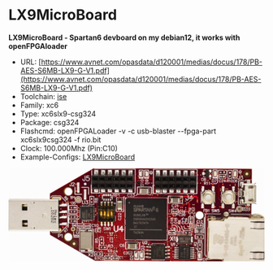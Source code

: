 # LX9MicroBoard
**LX9MicroBoard - Spartan6 devboard
on my debian12, it works with openFPGAloader**

* URL: [https://www.avnet.com/opasdata/d120001/medias/docus/178/PB-AES-S6MB-LX9-G-V1.pdf](https://www.avnet.com/opasdata/d120001/medias/docus/178/PB-AES-S6MB-LX9-G-V1.pdf)
* Toolchain: [ise](../../generator/toolchains/ise/README.md)
* Family: xc6
* Type: xc6slx9-csg324
* Package: csg324
* Flashcmd: openFPGALoader -v -c usb-blaster --fpga-part xc6slx9csg324 -f rio.bit
* Clock: 100.000Mhz (Pin:C10)
* Example-Configs: [LX9MicroBoard](../../configs/LX9MicroBoard)

![board.png](board.png)

